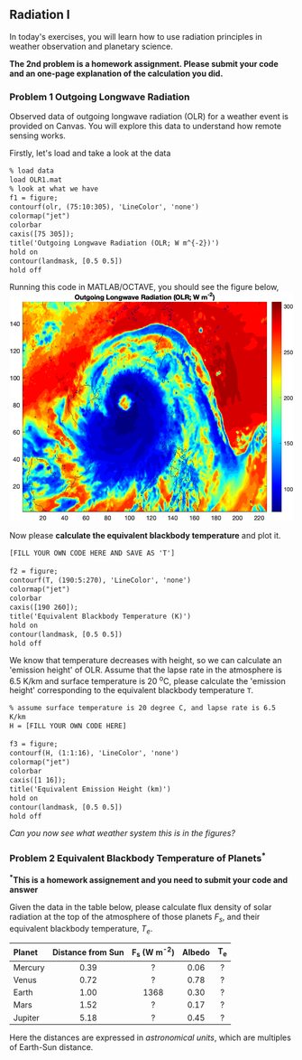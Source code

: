 ## Radiation I

In today's exercises, you will learn how to use radiation principles in weather observation and planetary science. 

**The 2nd problem is a homework assignment. Please submit your code and an one-page explanation of the calculation you did.**

### Problem 1 Outgoing Longwave Radiation

Observed data of outgoing longwave radiation (OLR) for a weather event is provided on Canvas. You will explore this data to understand how remote sensing works.

Firstly, let's load and take a look at the data
```
% load data 
load OLR1.mat 
% look at what we have 
f1 = figure;
contourf(olr, (75:10:305), 'LineColor', 'none')
colormap("jet")
colorbar
caxis([75 305]);
title('Outgoing Longwave Radiation (OLR; W m^{-2})')
hold on
contour(landmask, [0.5 0.5]) 
hold off
```
Running this code in MATLAB/OCTAVE, you should see the figure below,
![OLR](OLR1.png)

Now please **calculate the equivalent blackbody temperature** and plot it.
```
[FILL YOUR OWN CODE HERE AND SAVE AS 'T']

f2 = figure;
contourf(T, (190:5:270), 'LineColor', 'none')
colormap("jet")
colorbar
caxis([190 260]);
title('Equivalent Blackbody Temperature (K)')
hold on
contour(landmask, [0.5 0.5]) 
hold off
```

We know that temperature decreases with height, so we can calculate an 'emission height' of OLR. Assume that the lapse rate in the atmosphere is 6.5 K/km and surface temperature is 20 <sup>o</sup>C, please calculate the 'emission height' corresponding to the equivalent blackbody temperature `T`. 
```
% assume surface temperature is 20 degree C, and lapse rate is 6.5 K/km
H = [FILL YOUR OWN CODE HERE]

f3 = figure;
contourf(H, (1:1:16), 'LineColor', 'none')
colormap("jet")
colorbar
caxis([1 16]);
title('Equivalent Emission Height (km)')
hold on
contour(landmask, [0.5 0.5]) 
hold off
```

_Can you now see what weather system this is in the figures?_

### Problem 2 Equivalent Blackbody Temperature of Planets<sup>*</sup>

**<sup>*</sup>This is a homework assignement and you need to submit your code and answer**

Given the data in the table below, please calculate flux density of solar radiation at the top of the atmosphere of those planets _F<sub>s</sub>_, and their equivalent blackbody temperature, _T<sub>e</sub>_.

| Planet        | Distance from Sun | F<sub>s</sub> (W m<sup>-2</sup>)  | Albedo | T<sub>e</sub> |
|:------------- |:-------------:|:------:|:-----:|:-----:|
| Mercury       | 0.39 | ? | 0.06 | ? |
| Venus         | 0.72 | ? | 0.78 | ? |
| Earth         | 1.00 | 1368 | 0.30 | ? |
| Mars          | 1.52 | ? | 0.17 | ? |
| Jupiter       | 5.18 | ? | 0.45 | ? |

Here the distances are expressed in _astronomical units_, which are multiples of Earth-Sun distance.

